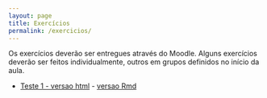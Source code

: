 ```yaml
---
layout: page
title: Exercícios
permalink: /exercicios/
---
```



Os exercícios deverão ser entregues através do Moodle. Alguns exercícios deverão ser feitos individualmente, outros em grupos definidos no início da aula. 


* [Teste 1 - versao html](10000passos.html)  - [versao Rmd](10000passos.Rmd.zip)
